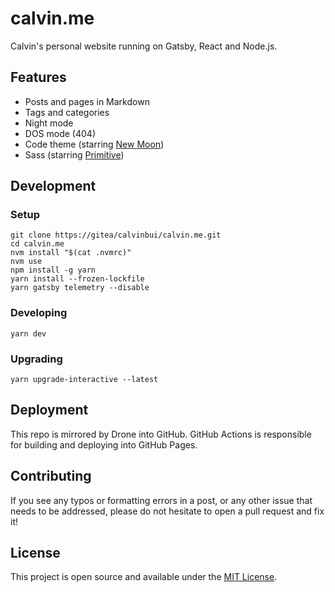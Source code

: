# calvin.me

Calvin's personal website running on Gatsby, React and Node.js.

## Features

- Posts and pages in Markdown
- Tags and categories
- Night mode
- DOS mode (404)
- Code theme (starring [New Moon](https://taniarascia.github.io/new-moon))
- Sass (starring [Primitive](https://taniarascia.github.io/primitive))

## Development

### Setup
```console
git clone https://gitea/calvinbui/calvin.me.git
cd calvin.me
nvm install "$(cat .nvmrc)"
nvm use
npm install -g yarn
yarn install --frozen-lockfile
yarn gatsby telemetry --disable
```

### Developing
```console
yarn dev
```

### Upgrading

```console
yarn upgrade-interactive --latest
```

## Deployment

This repo is mirrored by Drone into GitHub. GitHub Actions is responsible for building and deploying into GitHub Pages.

## Contributing

If you see any typos or formatting errors in a post, or any other issue that needs to be addressed, please do not hesitate to open a pull request and fix it!

## License

This project is open source and available under the [MIT License](LICENSE).
